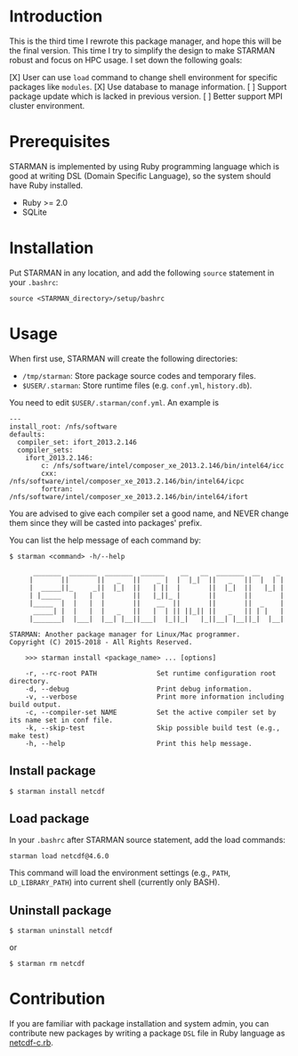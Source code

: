 Introduction
============

This is the third time I rewrote this package manager, and hope this will be
the final version. This time I try to simplify the design to make STARMAN
robust and focus on HPC usage. I set down the following goals:

[X] User can use `load` command to change shell environment for specific packages
  like `modules`.
[X] Use database to manage information.
[ ] Support package update which is lacked in previous version.
[ ] Better support MPI cluster environment.

Prerequisites
=============

STARMAN is implemented by using Ruby programming language which is good at
writing DSL (Domain Specific Language), so the system should have Ruby
installed.

- Ruby >= 2.0
- SQLite

Installation
============

Put STARMAN in any location, and add the following `source` statement in your `.bashrc`:

```
source <STARMAN_directory>/setup/bashrc
```

Usage
=====

When first use, STARMAN will create the following directories:

- `/tmp/starman`: Store package source codes and temporary files.
- `$USER/.starman`: Store runtime files (e.g. `conf.yml`, `history.db`).

You need to edit `$USER/.starman/conf.yml`. An example is

```
---
install_root: /nfs/software
defaults:
  compiler_set: ifort_2013.2.146
  compiler_sets:
    ifort_2013.2.146:
        c: /nfs/software/intel/composer_xe_2013.2.146/bin/intel64/icc
        cxx: /nfs/software/intel/composer_xe_2013.2.146/bin/intel64/icpc
        fortran: /nfs/software/intel/composer_xe_2013.2.146/bin/intel64/ifort
```

You are advised to give each compiler set a good name, and NEVER change them
since they will be casted into packages' prefix.

You can list the help message of each command by:

```
$ starman <command> -h/--help
```

```
      _______  _______  _______  ______    __   __  _______  __    _
     |       ||       ||   _   ||    _ |  |  |_|  ||   _   ||  |  | |
     |  _____||_     _||  |_|  ||   | ||  |       ||  |_|  ||   |_| |
     | |_____   |   |  |       ||   |_||_ |       ||       ||       |
     |_____  |  |   |  |       ||    __  ||       ||       ||  _    |
      _____| |  |   |  |   _   ||   |  | || ||_|| ||   _   || | |   |
     |_______|  |___|  |__| |__||___|  |_||_|   |_||__| |__||_|  |__|

STARMAN: Another package manager for Linux/Mac programmer.
Copyright (C) 2015-2018 - All Rights Reserved.

    >>> starman install <package_name> ... [options]

    -r, --rc-root PATH               Set runtime configuration root directory.
    -d, --debug                      Print debug information.
    -v, --verbose                    Print more information including build output.
    -c, --compiler-set NAME          Set the active compiler set by its name set in conf file.
    -k, --skip-test                  Skip possible build test (e.g., make test)
    -h, --help                       Print this help message.
```

Install package
---------------

```
$ starman install netcdf
```

Load package
------------

In your `.bashrc` after STARMAN source statement, add the load commands:

```
starman load netcdf@4.6.0
```

This command will load the environment settings (e.g., `PATH`,
`LD_LIBRARY_PATH`) into current shell (currently only BASH).

Uninstall package
-----------------

```
$ starman uninstall netcdf
```

or

```
$ starman rm netcdf
```

Contribution
============

If you are familiar with package installation and system admin, you can
contribute new packages by writing a package `DSL` file in Ruby language as
[netcdf-c.rb](https://github.com/dongli/starman/blob/master/packages/netcdf-c.rb).
